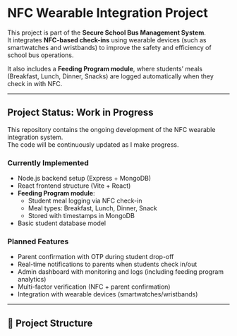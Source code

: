 # NFC Wearable Integration Project

This project is part of the **Secure School Bus Management System**.  
It integrates **NFC-based check-ins** using wearable devices (such as smartwatches and wristbands) to improve the safety and efficiency of school bus operations.  

It also includes a **Feeding Program module**, where students’ meals (Breakfast, Lunch, Dinner, Snacks) are logged automatically when they check in with NFC.

---

##  Project Status: Work in Progress

This repository contains the ongoing development of the NFC wearable integration system.  
The code will be continuously updated as I make progress.  

### Currently Implemented
- Node.js backend setup (Express + MongoDB)  
- React frontend structure (Vite + React)  
- **Feeding Program module**:  
  - Student meal logging via NFC check-in  
  - Meal types: Breakfast, Lunch, Dinner, Snack  
  - Stored with timestamps in MongoDB  
- Basic student database model  

### Planned Features
- Parent confirmation with OTP during student drop-off  
- Real-time notifications to parents when students check in/out  
- Admin dashboard with monitoring and logs (including feeding program analytics)  
- Multi-factor verification (NFC + parent confirmation)  
- Integration with wearable devices (smartwatches/wristbands)  

---

## 📂 Project Structure
